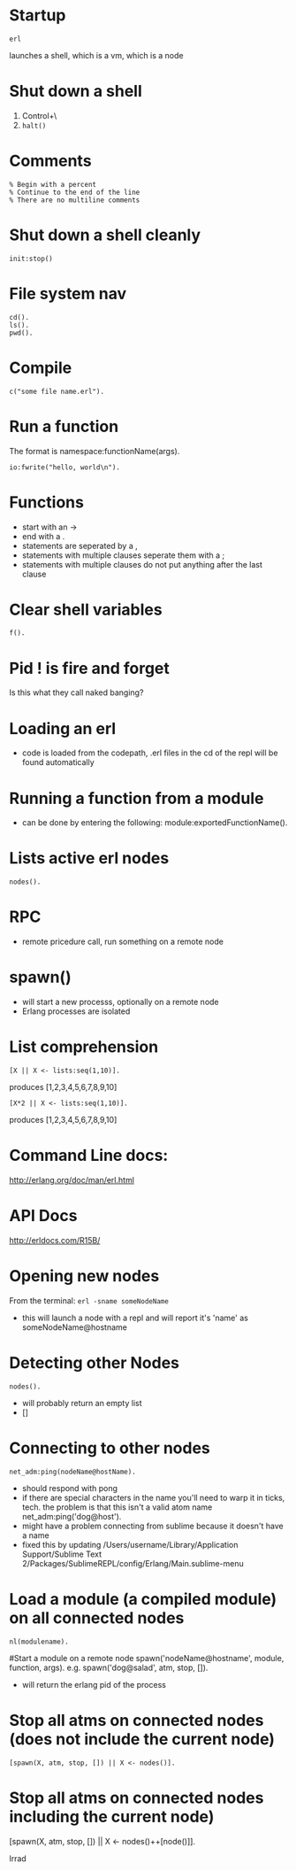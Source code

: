 # Startup
    erl 
launches a shell, which is a vm, which is a node

# Shut down a shell
1. Control+\\
2. ```halt()```

# Comments
```
% Begin with a percent
% Continue to the end of the line
% There are no multiline comments
```

# Shut down a shell cleanly
```
init:stop()
```

# File system nav
```
cd().
ls().
pwd().
```

# Compile
```
c("some file name.erl").
```

# Run a function 
The format is namespace:functionName(args).
```
io:fwrite("hello, world\n").
```

# Functions
- start with an ->
- end with a .
- statements are seperated by a ,
- statements with multiple clauses seperate them with a ;
- statements with multiple clauses do not put anything after the last clause

# Clear shell variables
    f().

# Pid ! is fire and forget
Is this what they call naked banging?

# Loading an erl
- code is loaded from the codepath, .erl files in the cd of the repl will be found automatically

# Running a function from a module
- can be done by entering the following:
	module:exportedFunctionName().

# Lists active erl nodes
    nodes().

# RPC
- remote pricedure call, run something on a remote node

# spawn()
- will start a new processs, optionally on a remote node
- Erlang processes are isolated

# List comprehension
```
[X || X <- lists:seq(1,10)].
```
produces [1,2,3,4,5,6,7,8,9,10]
```
[X*2 || X <- lists:seq(1,10)].
```
produces [1,2,3,4,5,6,7,8,9,10]

# Command Line docs:
http://erlang.org/doc/man/erl.html

# API Docs
http://erldocs.com/R15B/

# Opening new nodes
From the terminal:
```erl -sname someNodeName```
- this will launch a node with a repl and will report it's 'name' as someNodeName@hostname


# Detecting other Nodes
    nodes().
- will probably return an empty list
- []

# Connecting to other nodes
    net_adm:ping(nodeName@hostName).
- should respond with 
	pong
- if there are special characters in the name you'll need to warp it in ticks, tech. the problem is that this isn't a valid atom name
    net_adm:ping('dog@host').
- might have a problem connecting from sublime because it doesn't have a name
- fixed this by updating /Users/username/Library/Application Support/Sublime Text 2/Packages/SublimeREPL/config/Erlang/Main.sublime-menu

# Load a module (a compiled module) on all connected nodes
    nl(modulename).

#Start a module on a remote node
    spawn('nodeName@hostname', module, function, args).
e.g.
    spawn('dog@salad', atm, stop, []).
- will return the erlang pid of the process

# Stop all atms on connected nodes (does not include the current node)
    [spawn(X, atm, stop, []) || X <- nodes()].

# Stop all atms on connected nodes including the current node)
   [spawn(X, atm, stop, []) || X <- nodes()++[node()]].





lrrad